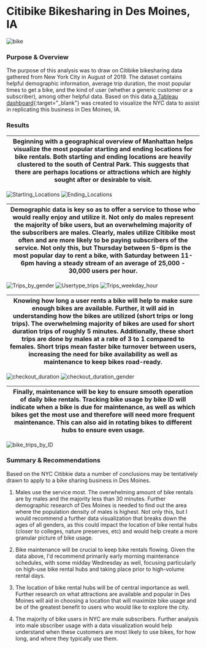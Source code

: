 
# Citibike Bikesharing in Des Moines, IA
![bike](https://github.com/conorwhanson/bikesharing/blob/main/resources/citi.png)

### Purpose & Overview
The purpose of this analysis was to draw on Citibike bikesharing data gathered from New York City in August of 2019. The dataset contains helpful demographic information, average trip duration, the most popular times to get a bike, and the kind of user (whether a generic customer or a subscriber), among other helpful data. Based on this data [a Tableau dashboard](https://public.tableau.com/views/CitibikeChallenge_16567013206560/CitibikeinNewYork?:language=en-US&:display_count=n&:origin=viz_share_link){:target="_blank"} was created to visualize the NYC data to assist in replicating this business in Des Moines, IA.

### Results

Beginning with a geographical overview of Manhattan helps visualize the most popular starting and ending locations for bike rentals. Both starting and ending locations are heavily clustered to the south of Central Park. This suggests that there are perhaps locations or attractions which are highly sought after or desirable to visit. | 
:-------------------------------------------------:|
![Starting_Locations](https://github.com/conorwhanson/bikesharing/blob/main/resources/top_starting_locations.png) ![Ending_Locations](https://github.com/conorwhanson/bikesharing/blob/main/resources/top_ending_locations.png)

Demographic data is key so as to offer a service to those who would really enjoy and utilize it. Not only do males represent the majority of bike users, but an overwhelming majority of the subscribers are males. Clearly, males utilize Citibike most often and are more likely to be paying subscribers of the service. Not only this, but Thursday between 5-6pm is the most popular day to rent a bike, with Saturday between 11-6pm having a steady stream of an average of 25,000 - 30,000 users per hour. |
:------------------------------:|
![Trips_by_gender](https://github.com/conorwhanson/bikesharing/blob/main/resources/trips_by_weekday_gender.png)
![Usertype_trips](https://github.com/conorwhanson/bikesharing/blob/main/resources/usertype_weekday_gender.png) ![Trips_weekday_hour](https://github.com/conorwhanson/bikesharing/blob/main/resources/trips_by_weekday_hour.png) 


Knowing how long a user rents a bike will help to make sure enough bikes are available. Further, it will aid in understanding how the bikes are utilized (short trips or long trips). The overwhelming majority of bikes are used for short duration trips of roughly 5 minutes. Additionally, these short trips are done by males at a rate of 3 to 1 compared to females. Short trips mean faster bike turnover between users, increasing the need for bike availability as well as maintenance to keep bikes road-ready. |
-------------------------------|
![checkout_duration](https://github.com/conorwhanson/bikesharing/blob/main/resources/Checkout_Duration.png)
![checkout_duration_gender](https://github.com/conorwhanson/bikesharing/blob/main/resources/Checkout_durationgender.png)

Finally, maintenance will be key to ensure smooth operation of daily bike rentals. Tracking bike usage by bike ID will indicate when a bike is due for maintenance, as well as which bikes get the most use and therefore will need more frequent maintenance. This can also aid in rotating bikes to different hubs to ensure even usage. |
--------------------------------|
![bike_trips_by_ID](https://github.com/conorwhanson/bikesharing/blob/main/resources/bike_repairs.png)

### Summary & Recommendations
Based on the NYC Citibkie data a number of conclusions may be tentatively drawn to apply to a bike sharing business in Des Moines. 

1. Males use the service most. The overwhelming amount of bike rentals are by males and the majority less than 30 minutes. Further demographic research of Des Moines is needed to find out the area where the population density of males is highest. Not only this, but I would recommend a further data visualization that breaks down the ages of all genders, as this could impact the location of bike rental hubs (closer to colleges, nature preserves, etc) and would help create a more granular picture of bike usage.

2. Bike maintenance will be crucial to keep bike rentals flowing. Given the data above, I'd recommend primarily early morning maintenance schedules, with some midday Wednesday as well, focusing particularly on high-use bike rental hubs and taking place prior to high-volume rental days.

3. The location of bike rental hubs will be of central importance as well. Further research on what attractions are available and popular in Des Moines will aid in choosing a location that will maximize bike usage and be of the greatest benefit to users who would like to explore the city. 

4. The majority of bike users in NYC are male subscribers. Further analysis into male sbscriber usage with a data visualization would help understand when these customers are most likely to use bikes, for how long, and where they typically use them.